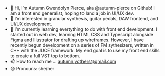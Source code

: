 - 👋 Hi, I’m Autumn Gwendolyn Pierce, aka @autumn-pierce on Github! I am a front end generalist, hoping to land a job in UI/UX dev. 
- 👀 I’m interested in granular synthesis, guitar pedals, DAW frontend, and UI/UX development. 
- 🌱 I’m currently learning evertything to do with front end development. I started out in web dev, learning HTML CSS and Typescript alongside Figma and Illustrator for drafting up wireframes.
      However, I have recently begun development on a series of FM sythesizers, written in C++ with the JUCE framework. My end goal is to use my front end skills to create a full VST top to bottom. 
- 📫 How to reach me ... autumn.yothers@gmail.com
- 😄 Pronouns: she/her
